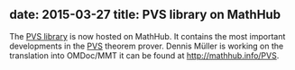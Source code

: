 date: 2015-03-27
title: PVS library on MathHub
---
The [PVS library](http://mathhub.info/PVS/) is now hosted on MathHub. It contains the most important developments in the
[PVS](http://pvs.csl.sri.com/) theorem prover. Dennis Müller is working on the translation into OMDoc/MMT it can be found at http://mathhub.info/PVS.


